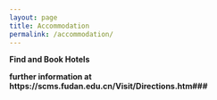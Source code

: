 ```yaml
---
layout: page
title: Accommodation
permalink: /accommodation/
---
```

<p><b>Find and Book Hotels<b></p>
further information at https://scms.fudan.edu.cn/Visit/Directions.htm###
